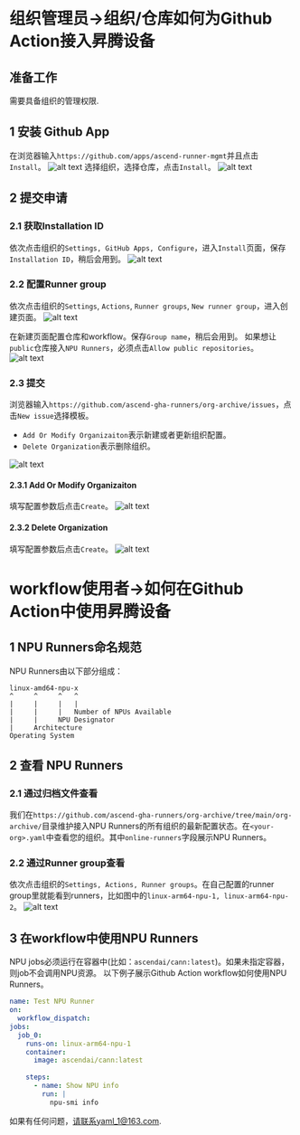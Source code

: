 # 组织管理员->组织/仓库如何为Github Action接入昇腾设备
## 准备工作
需要具备组织的管理权限.

## 1 安装 Github App
在浏览器输入`https://github.com/apps/ascend-runner-mgmt`并且点击`Install`。
![alt text](assets/user-manual-zh/image-3.png)
选择组织，选择仓库，点击`Install`。
![alt text](assets/user-manual-zh/image-5.png)

## 2 提交申请
### 2.1 获取Installation ID
依次点击组织的`Settings, GitHub Apps, Configure`，进入`Install`页面，保存`Installation ID`，稍后会用到。
![alt text](assets/user-manual-zh/image-1.png)

### 2.2 配置Runner group
依次点击组织的`Settings`, `Actions`, `Runner groups`, `New runner group`，进入创建页面。
![alt text](assets/user-manual-zh/image-8.png)

在新建页面配置仓库和workflow。保存`Group name`，稍后会用到。
如果想让`public`仓库接入`NPU Runners`，必须点击`Allow public repositories`。
![alt text](assets/user-manual-zh/image-4.png)

### 2.3 提交
浏览器输入`https://github.com/ascend-gha-runners/org-archive/issues`，点击`New issue`选择模板。

- `Add Or Modify Organizaiton`表示新建或者更新组织配置。
- `Delete Organization`表示删除组织。

![alt text](assets/user-manual-zh/image-10.png)
#### 2.3.1 Add Or Modify Organizaiton
填写配置参数后点击`Create`。
![alt text](assets/user-manual-zh/image-13.png)
#### 2.3.2 Delete Organization
填写配置参数后点击`Create`。
![alt text](assets/user-manual-zh/image-14.png)

# workflow使用者->如何在Github Action中使用昇腾设备
## 1 NPU Runners命名规范
NPU Runners由以下部分组成：
```
linux-amd64-npu-x
^     ^     ^   ^
|     |     |   |
|     |     |   Number of NPUs Available
|     |     NPU Designator
|     Architecture
Operating System
```

## 2 查看 NPU Runners
### 2.1 通过归档文件查看
我们在`https://github.com/ascend-gha-runners/org-archive/tree/main/org-archive/`目录维护接入NPU Runners的所有组织的最新配置状态。在`<your-org>.yaml`中查看您的组织。其中`online-runners`字段展示NPU Runners。

### 2.2 通过Runner group查看
依次点击组织的`Settings, Actions, Runner groups`。在自己配置的runner group里就能看到runners，比如图中的`linux-arm64-npu-1, linux-arm64-npu-2`。
![alt text](assets/user-manual-zh/image-7.png)

## 3 在workflow中使用NPU Runners
NPU jobs必须运行在容器中(比如：`ascendai/cann:latest`)。如果未指定容器，则job不会调用NPU资源。
以下例子展示Github Action workflow如何使用NPU Runners。
```yaml
name: Test NPU Runner
on:
  workflow_dispatch:
jobs:
  job_0:
    runs-on: linux-arm64-npu-1
    container:
      image: ascendai/cann:latest
      
    steps:
      - name: Show NPU info
        run: |
          npu-smi info
```

如果有任何问题，请联系yaml_1@163.com.
